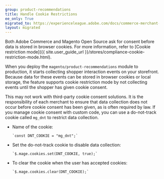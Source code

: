 ```yaml
---
group: product-recommendations
title: Handle Cookie Restrictions
ee_only: True
migrated_to: https://experienceleague.adobe.com/docs/commerce-merchant-services/product-recommendations/developer/setting-cookie.html
layout: migrated
---
```


Both Adobe Commerce and Magento Open Source ask for consent before data is stored in browser cookies. For more information, refer to [Cookie restriction mode]({{ site.user_guide_url }}/stores/compliance-cookie-restriction-mode.html).

When you deploy the `magento/product-recommendations` module to production, it starts collecting shopper interaction events on your storefront. Because data for these events can be stored in browser cookies or local storage, the feature supports cookie restriction mode by not collecting events until the shopper has given cookie consent.

This may not work with third-party cookie consent solutions. It is the responsibility of each merchant to ensure that data collection does not occur before cookie consent has been given, as is often required by law. If you manage cookie consent with custom code, you can use a do-not-track cookie called `mg_dnt` to restrict data collection.

-  Name of the cookie:

   ```text
   `const DNT_COOKIE = "mg_dnt";`
   ```

-  Set the do-not-track cookie to disable data collection:

   ```text
   `$.mage.cookies.set(DNT_COOKIE, true);`
   ```

-  To clear the cookie when the user has accepted cookies:

   ```text
   `$.mage.cookies.clear(DNT_COOKIE);`
   ```

